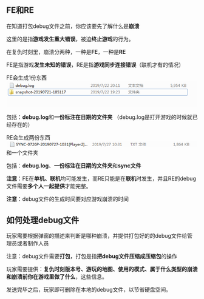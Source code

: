 ## FE和RE

在知道打包debug文件之前，你应该要先了解什么是**崩溃**

这里的是指**游戏发生重大错误**，被迫**终止游戏**的行为。

在复仇时刻里，崩溃分两种，一种是**FE**，一种是**RE**

FE是指游戏**发生未知的错误**，RE是指**游戏同步连接错误**（联机才有的情况）

FE会生成1份东西![](./bengkui1.png)

包括：**debug.log**和**一份标注在日期的文件夹**
（debug.log是打开游戏的时候就已经存在的）

RE会生成两份东西![](./bengkui2.png)和一个文件夹

包括：**debug.log**、**一份标注在日期的文件夹**和**sync文件**

****注意****：FE在**单机、联机**均可能发生，而RE只能是在**联机**时发生，并且RE的debug文件需要**多个人一起提供**才能完整。

****注意****：debug文件的生成时间要对应游戏崩溃的时间

## 如何处理debug文件

玩家需要根据弹窗的描述来判断是哪种崩溃，并提供打包好的的debug文件给管理员或者制作人员

注意：debug文件需要**打包**，打包是指**把debug文件压缩成压缩包**的操作

玩家需要提供：**复仇时刻版本号、游玩的地图、使用的模式、属于什么类型的崩溃和崩溃前你在游戏里做了什么**，这些信息。

发送完毕之后，玩家即可删除在本地的debug文件，以节省硬盘空间。










